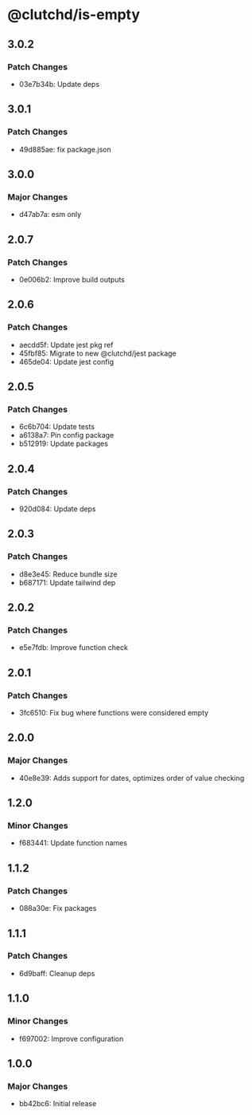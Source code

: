 # @clutchd/is-empty

## 3.0.2

### Patch Changes

- 03e7b34b: Update deps

## 3.0.1

### Patch Changes

- 49d885ae: fix package.json

## 3.0.0

### Major Changes

- d47ab7a: esm only

## 2.0.7

### Patch Changes

- 0e006b2: Improve build outputs

## 2.0.6

### Patch Changes

- aecdd5f: Update jest pkg ref
- 45fbf85: Migrate to new @clutchd/jest package
- 465de04: Update jest config

## 2.0.5

### Patch Changes

- 6c6b704: Update tests
- a6138a7: Pin config package
- b512919: Update packages

## 2.0.4

### Patch Changes

- 920d084: Update deps

## 2.0.3

### Patch Changes

- d8e3e45: Reduce bundle size
- b687171: Update tailwind dep

## 2.0.2

### Patch Changes

- e5e7fdb: Improve function check

## 2.0.1

### Patch Changes

- 3fc6510: Fix bug where functions were considered empty

## 2.0.0

### Major Changes

- 40e8e39: Adds support for dates, optimizes order of value checking

## 1.2.0

### Minor Changes

- f683441: Update function names

## 1.1.2

### Patch Changes

- 088a30e: Fix packages

## 1.1.1

### Patch Changes

- 6d9baff: Cleanup deps

## 1.1.0

### Minor Changes

- f697002: Improve configuration

## 1.0.0

### Major Changes

- bb42bc6: Initial release
